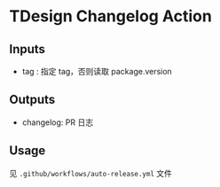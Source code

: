 # TDesign Changelog Action

## Inputs

- tag : 指定 tag，否则读取 package.version

## Outputs

- changelog: PR 日志

## Usage

见 `.github/workflows/auto-release.yml` 文件
